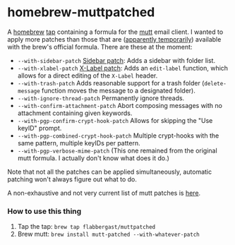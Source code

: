 homebrew-muttpatched
====================

A [homebrew](http://brew.sh) [tap](https://github.com/Homebrew/homebrew/wiki/brew-tap) containing a formula for the [mutt](http://mutt.org) email client. I wanted to apply more patches than those that are ([apparently temporarily](https://github.com/Homebrew/homebrew/pull/23662)) available with the brew's official formula. There are these at the moment:
  
  * `--with-sidebar-patch` [Sidebar patch](https://github.com/nedos/mutt-sidebar-patch): Adds a sidebar with folder list.
  * `--with-xlabel-patch` [X-Label patch](https://github.com/gi1242/mutt): Adds an `edit-label` function, which allows for a direct editing of the `X-Label` header.
  * `--with-trash-patch` Adds reasonable support for a trash folder (`delete-message` function moves the message to a designated folder).
  * `--with-ignore-thread-patch` Permanently ignore threads.
  * `--with-confirm-attachment-patch` Abort composing messages with no attachment containing given keywords.
  * `--with-pgp-confirm-crypt-hook-patch` Allows for skipping the "Use keyID" prompt.
  * `--with-pgp-combined-crypt-hook-patch` Multiple crypt-hooks with the same pattern, multiple keyIDs per pattern.
  * `--with-pgp-verbose-mime-patch` (This one remained from the original mutt formula. I actually don't know what does it do.)

Note that not all the patches can be applied simultaneously, automatic patching won't always figure out what to do.

A non-exhaustive and not very current list of mutt patches is [here](http://dev.mutt.org/trac/wiki/PatchList).

### How to use this thing

  1. Tap the tap: `brew tap flabbergast/muttpatched`
  2. Brew mutt: `brew install mutt-patched --with-whatever-patch`
